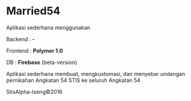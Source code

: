 # Married54

Aplikasi sederhana menggunakan


Backend  : **-**

Frontend : **Polymer 1.0**

DB       : **Firebase** (beta-version)



Aplikasi sederhana membuat, mengkustomasi, dan menyebar undangan pernikahan Angkatan 54 STIS ke seluruh Angkatan 54

StisAlpha-Iseng&copy;2016
